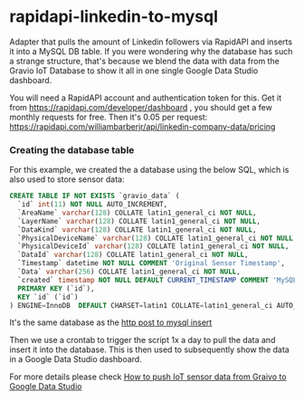 # rapidapi-linkedin-to-mysql

Adapter that pulls the amount of Linkedin followers via RapidAPI and inserts it into a MySQL DB table. If you were wondering why the database has such a strange structure, that's because we blend the data with data from the Gravio IoT Database to show it all in one single Google Data Studio dashboard.

You will need a RapidAPI account and authentication token for this. Get it from https://rapidapi.com/developer/dashboard , you should get a few monthly requests for free. Then it's 0.05 per request: https://rapidapi.com/williambarberjr/api/linkedin-company-data/pricing

### Creating the database table

For this example, we created the a database using the below SQL, which is also used to store sensor data:

```sql
CREATE TABLE IF NOT EXISTS `gravio_data` (
  `id` int(11) NOT NULL AUTO_INCREMENT,
  `AreaName` varchar(128) COLLATE latin1_general_ci NOT NULL,
  `LayerName` varchar(128) COLLATE latin1_general_ci NOT NULL,
  `DataKind` varchar(128) COLLATE latin1_general_ci NOT NULL,
  `PhysicalDeviceName` varchar(128) COLLATE latin1_general_ci NOT NULL,
  `PhysicalDeviceId` varchar(128) COLLATE latin1_general_ci NOT NULL,
  `DataId` varchar(128) COLLATE latin1_general_ci NOT NULL,
  `Timestamp` datetime NOT NULL COMMENT 'Original Sensor Timestamp',
  `Data` varchar(256) COLLATE latin1_general_ci NOT NULL,
  `created` timestamp NOT NULL DEFAULT CURRENT_TIMESTAMP COMMENT 'MySQL Database Timestamp',
  PRIMARY KEY (`id`),
  KEY `id` (`id`)
) ENGINE=InnoDB  DEFAULT CHARSET=latin1 COLLATE=latin1_general_ci AUTO_INCREMENT=8 ;
```

It's the same database as the [http post to mysql insert](https://github.com/cburgdorfer/http-post-to-mysql-insert)

Then we use a crontab to trigger the script 1x a day to pull the data and insert it into the database. This is then used to subsequently show the data in a Google Data Studio dashboard. 

For more details please check [How to push IoT sensor data from Graivo to Google Data Studio](https://www.gravio.com/en-blog/tutorial-pushing-iot-sensor-data-to-google-data-studio-to-create-a-time-series-graph)